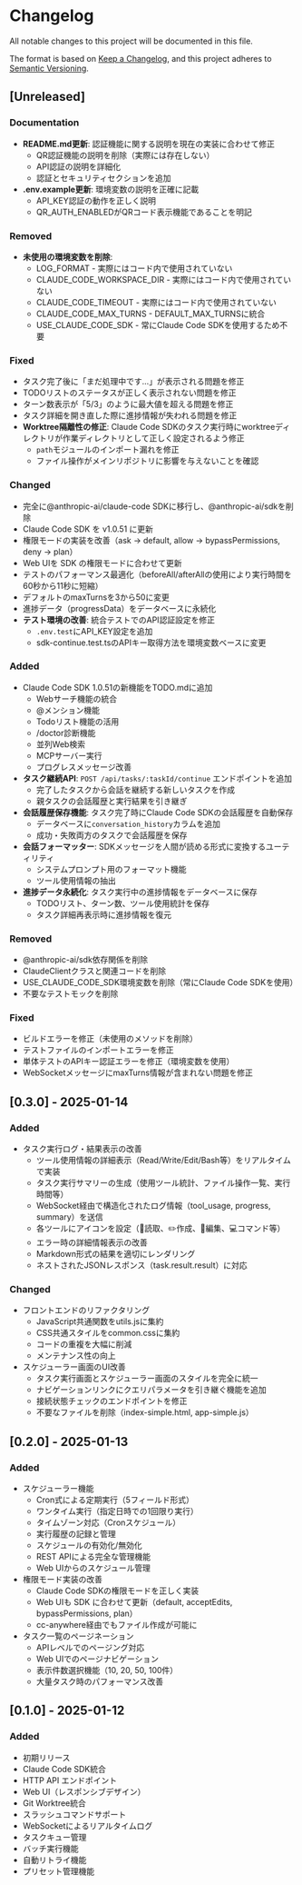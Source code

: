 # Changelog

All notable changes to this project will be documented in this file.

The format is based on [Keep a Changelog](https://keepachangelog.com/en/1.0.0/),
and this project adheres to [Semantic Versioning](https://semver.org/spec/v2.0.0.html).

## [Unreleased]

### Documentation
- **README.md更新**: 認証機能に関する説明を現在の実装に合わせて修正
  - QR認証機能の説明を削除（実際には存在しない）
  - API認証の説明を詳細化
  - 認証とセキュリティセクションを追加
- **.env.example更新**: 環境変数の説明を正確に記載
  - API_KEY認証の動作を正しく説明
  - QR_AUTH_ENABLEDがQRコード表示機能であることを明記

### Removed
- **未使用の環境変数を削除**:
  - LOG_FORMAT - 実際にはコード内で使用されていない
  - CLAUDE_CODE_WORKSPACE_DIR - 実際にはコード内で使用されていない
  - CLAUDE_CODE_TIMEOUT - 実際にはコード内で使用されていない
  - CLAUDE_CODE_MAX_TURNS - DEFAULT_MAX_TURNSに統合
  - USE_CLAUDE_CODE_SDK - 常にClaude Code SDKを使用するため不要

### Fixed
- タスク完了後に「まだ処理中です...」が表示される問題を修正
- TODOリストのステータスが正しく表示されない問題を修正
- ターン数表示が「5/3」のように最大値を超える問題を修正
- タスク詳細を開き直した際に進捗情報が失われる問題を修正
- **Worktree隔離性の修正**: Claude Code SDKのタスク実行時にworktreeディレクトリが作業ディレクトリとして正しく設定されるよう修正
  - `path`モジュールのインポート漏れを修正
  - ファイル操作がメインリポジトリに影響を与えないことを確認

### Changed
- 完全に@anthropic-ai/claude-code SDKに移行し、@anthropic-ai/sdkを削除
- Claude Code SDK を v1.0.51 に更新
- 権限モードの実装を改善（ask → default, allow → bypassPermissions, deny → plan）
- Web UIを SDK の権限モードに合わせて更新
- テストのパフォーマンス最適化（beforeAll/afterAllの使用により実行時間を60秒から11秒に短縮）
- デフォルトのmaxTurnsを3から50に変更
- 進捗データ（progressData）をデータベースに永続化
- **テスト環境の改善**: 統合テストでのAPI認証設定を修正
  - `.env.test`にAPI_KEY設定を追加
  - sdk-continue.test.tsのAPIキー取得方法を環境変数ベースに変更

### Added
- Claude Code SDK 1.0.51の新機能をTODO.mdに追加
  - Webサーチ機能の統合
  - @メンション機能
  - Todoリスト機能の活用
  - /doctor診断機能
  - 並列Web検索
  - MCPサーバー実行
  - プログレスメッセージ改善
- **タスク継続API**: `POST /api/tasks/:taskId/continue` エンドポイントを追加
  - 完了したタスクから会話を継続する新しいタスクを作成
  - 親タスクの会話履歴と実行結果を引き継ぎ
- **会話履歴保存機能**: タスク完了時にClaude Code SDKの会話履歴を自動保存
  - データベースに`conversation_history`カラムを追加
  - 成功・失敗両方のタスクで会話履歴を保存
- **会話フォーマッター**: SDKメッセージを人間が読める形式に変換するユーティリティ
  - システムプロンプト用のフォーマット機能
  - ツール使用情報の抽出
- **進捗データ永続化**: タスク実行中の進捗情報をデータベースに保存
  - TODOリスト、ターン数、ツール使用統計を保存
  - タスク詳細再表示時に進捗情報を復元

### Removed
- @anthropic-ai/sdk依存関係を削除
- ClaudeClientクラスと関連コードを削除
- USE_CLAUDE_CODE_SDK環境変数を削除（常にClaude Code SDKを使用）
- 不要なテストモックを削除

### Fixed
- ビルドエラーを修正（未使用のメソッドを削除）
- テストファイルのインポートエラーを修正
- 単体テストのAPIキー認証エラーを修正（環境変数を使用）
- WebSocketメッセージにmaxTurns情報が含まれない問題を修正

## [0.3.0] - 2025-01-14

### Added
- タスク実行ログ・結果表示の改善
  - ツール使用情報の詳細表示（Read/Write/Edit/Bash等）をリアルタイムで実装
  - タスク実行サマリーの生成（使用ツール統計、ファイル操作一覧、実行時間等）
  - WebSocket経由で構造化されたログ情報（tool_usage, progress, summary）を送信
  - 各ツールにアイコンを設定（📖読取、✏️作成、📝編集、💻コマンド等）
  - エラー時の詳細情報表示の改善
  - Markdown形式の結果を適切にレンダリング
  - ネストされたJSONレスポンス（task.result.result）に対応

### Changed
- フロントエンドのリファクタリング
  - JavaScript共通関数をutils.jsに集約
  - CSS共通スタイルをcommon.cssに集約
  - コードの重複を大幅に削減
  - メンテナンス性の向上
- スケジューラー画面のUI改善
  - タスク実行画面とスケジューラー画面のスタイルを完全に統一
  - ナビゲーションリンクにクエリパラメータを引き継ぐ機能を追加
  - 接続状態チェックのエンドポイントを修正
  - 不要なファイルを削除（index-simple.html, app-simple.js）

## [0.2.0] - 2025-01-13

### Added
- スケジューラー機能
  - Cron式による定期実行（5フィールド形式）
  - ワンタイム実行（指定日時での1回限り実行）
  - タイムゾーン対応（Cronスケジュール）
  - 実行履歴の記録と管理
  - スケジュールの有効化/無効化
  - REST APIによる完全な管理機能
  - Web UIからのスケジュール管理
- 権限モード実装の改善
  - Claude Code SDKの権限モードを正しく実装
  - Web UIも SDK に合わせて更新（default, acceptEdits, bypassPermissions, plan）
  - cc-anywhere経由でもファイル作成が可能に
- タスク一覧のページネーション
  - APIレベルでのページング対応
  - Web UIでのページナビゲーション
  - 表示件数選択機能（10, 20, 50, 100件）
  - 大量タスク時のパフォーマンス改善

## [0.1.0] - 2025-01-12

### Added
- 初期リリース
- Claude Code SDK統合
- HTTP API エンドポイント
- Web UI（レスポンシブデザイン）
- Git Worktree統合
- スラッシュコマンドサポート
- WebSocketによるリアルタイムログ
- タスクキュー管理
- バッチ実行機能
- 自動リトライ機能
- プリセット管理機能